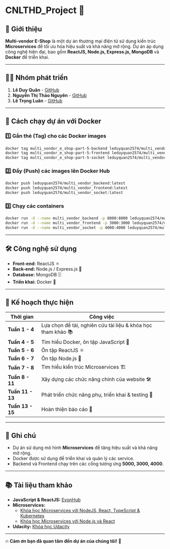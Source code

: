 # **CNLTHD_Project** 🚀

## 📌 **Giới thiệu**  
**Multi-vendor E-Shop** là một dự án thương mại điện tử sử dụng kiến trúc **Microservices** để tối ưu hóa hiệu suất và khả năng mở rộng. Dự án áp dụng công nghệ hiện đại, bao gồm **ReactJS, Node.js, Express.js, MongoDB** và **Docker** để triển khai.

---

## 👨‍💻 **Nhóm phát triển**  
1. **Lê Duy Quân** - [GitHub](https://github.com/LeDuyQuan1911/leduyquan.github.io/tree/gh-pages)  
2. **Nguyễn Thị Thảo Nguyên** - [GitHub](https://github.com/ThaoNguyen157/nguynt.github.io/tree/gh-pages)  
3. **Lê Trọng Luân** - [GitHub](https://github.com/trongluan23/Luan.github.io/tree/gh-pages)  

---

## 🚀 **Cách chạy dự án với Docker**  

### **1️⃣ Gắn thẻ (Tag) cho các Docker images**  
```bash
docker tag multi_vondor_e_shop-part-5-backend leduyquan2574/multi_vendor_backend:latest
docker tag multi_vondor_e_shop-part-5-frontend leduyquan2574/multi_vendor_frontend:latest
docker tag multi_vondor_e_shop-part-5-socket leduyquan2574/multi_vendor_socket:latest
```

### **2️⃣ Đẩy (Push) các images lên Docker Hub**  
```bash
docker push leduyquan2574/multi_vendor_backend:latest
docker push leduyquan2574/multi_vendor_frontend:latest
docker push leduyquan2574/multi_vendor_socket:latest
```

### **3️⃣ Chạy các containers**  
```bash
docker run -d --name multi_vendor_backend -p 8000:8000 leduyquan2574/multi_vendor_backend:latest
docker run -d --name multi_vendor_frontend -p 3000:3000 leduyquan2574/multi_vendor_frontend:latest
docker run -d --name multi_vendor_socket -p 4000:4000 leduyquan2574/multi_vendor_socket:latest
```

---

## 🛠 **Công nghệ sử dụng**  
- **Front-end:** ReactJS ⚛️  
- **Back-end:** Node.js / Express.js 🚀  
- **Database:** MongoDB 🗄  
- **Triển khai:** Docker 🐳  

---

## 📅 **Kế hoạch thực hiện**  

| **Thời gian** | **Công việc** |
|--------------|--------------|
| **Tuần 1 - 4** | Lựa chọn đề tài, nghiên cứu tài liệu & khóa học tham khảo 📚 |
| **Tuần 4 - 5** | Tìm hiểu Docker, ôn tập JavaScript 🐳 |
| **Tuần 5 - 6** | Ôn tập ReactJS ⚛️ |
| **Tuần 6 - 7** | Ôn tập Node.js 🚀 |
| **Tuần 7 - 8** | Tìm hiểu kiến trúc Microservices 🏗 |
| **Tuần 8 - 11** | Xây dựng các chức năng chính của website 🛠 |
| **Tuần 11 - 13** | Phát triển chức năng phụ, triển khai & testing 🧪 |
| **Tuần 13 - 15** | Hoàn thiện báo cáo 📑 |

---

## 📢 **Ghi chú**  
- Dự án sử dụng mô hình **Microservices** để tăng hiệu suất và khả năng mở rộng.
- Docker được sử dụng để triển khai và quản lý các service.
- Backend và Frontend chạy trên các cổng tương ứng **5000, 3000, 4000**.

---

## 📚 **Tài liệu tham khảo**  
- **JavaScript & ReactJS:** [EvonHub](https://evonhub.dev/)  
- **Microservices:**  
  - [Khóa học Microservices với NodeJS, React, TypeScript & Kubernetes](https://www.udemy.com/course/microservices-with-nodejs-react-typescript-and-kubernetes/)  
  - [Khóa học Microservices với Node.js và React](https://www.udemy.com/course/microservices-with-node-js-and-react/)  
- **Udacity:** [Khóa học Udacity](https://www.udacity.com/dashboard)  

---

🔥 **Cảm ơn bạn đã quan tâm đến dự án của chúng tôi!** 🚀